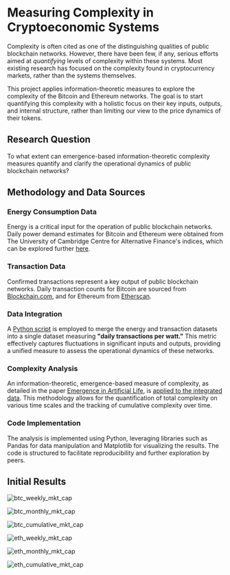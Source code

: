 # Measuring Complexity in Cryptoeconomic Systems
Complexity is often cited as one of the distinguishing qualities of public blockchain networks. However, there have been few, if any, serious efforts aimed at _quantifying_ levels of complexity within these systems. Most existing research has focused on the complexity found in cryptocurrency markets, rather than the systems themselves. 

This project applies information-theoretic measures to explore the complexity of the Bitcoin and Ethereum networks. The goal is to start quantifying this complexity with a holistic focus on their key inputs, outputs, and internal structure, rather than limiting our view to the price dynamics of their tokens.

## Research Question
To what extent can emergence-based information-theoretic complexity measures quantify and clarify the operational dynamics of public blockchain networks?

## Methodology and Data Sources 
### Energy Consumption Data
Energy is a critical input for the operation of public blockchain networks. Daily power demand estimates for Bitcoin and Ethereum were obtained from The University of Cambridge Centre for Alternative Finance's indices, which can be explored further [here](https://ccaf.io/cbnsi/cbeci). 

### Transaction Data
Confirmed transactions represent a key output of public blockchain networks. Daily transaction counts for Bitcoin are sourced from [Blockchain.com](https://www.blockchain.com/explorer/charts/n-transactions), and for Ethereum from [Etherscan](https://etherscan.io/chart/tx). 

### Data Integration 
A [Python script](https://github.com/rsthornton/cryptoeconomic-complexity/blob/main/data/conversion.py) is employed to merge the energy and transaction datasets into a single dataset measuring **"daily transactions per watt."** This metric effectively captures fluctuations in significant inputs and outputs, providing a unified measure to assess the operational dynamics of these networks. 

### Complexity Analysis
An information-theoretic, emergence-based measure of complexity, as detailed in the paper [Emergence in Artificial Life](https://direct.mit.edu/artl/article/29/2/153/114834/Emergence-in-Artificial-Life), is [applied to the integrated data](https://github.com/rsthornton/cryptoeconomic-complexity/blob/main/scripts/complexity_store.py). This methodology allows for the quantification of total complexity on various time scales and the tracking of cumulative complexity over time. 

### Code Implementation 
The analysis is implemented using Python, leveraging libraries such as Pandas for data manipulation and Matplotlib for visualizing the results. The code is structured to facilitate reproducibility and further exploration by peers.

## Initial Results

![btc_weekly_mkt_cap](https://github.com/rsthornton/cryptoeconomic-complexity/assets/5001385/54a3fe5e-21c3-453b-a099-777c7bcb6f14)

![btc_monthly_mkt_cap](https://github.com/rsthornton/cryptoeconomic-complexity/assets/5001385/7aabab97-4241-4013-bcca-7a0ea4620bf2)

![btc_cumulative_mkt_cap](https://github.com/rsthornton/cryptoeconomic-complexity/assets/5001385/bbaf409e-a221-44c1-b305-247a05fe6765)


![eth_weekly_mkt_cap](https://github.com/rsthornton/cryptoeconomic-complexity/assets/5001385/6f105afd-cd77-4aa1-b102-0ecc9791338f)

![eth_monthly_mkt_cap](https://github.com/rsthornton/cryptoeconomic-complexity/assets/5001385/f88b9cd2-6df3-498b-a45d-0a9ed5884409)

![eth_cumulative_mkt_cap](https://github.com/rsthornton/cryptoeconomic-complexity/assets/5001385/00d71b4a-4af4-4ce7-a6a3-568c54dba74d)

